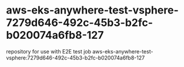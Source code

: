 # aws-eks-anywhere-test-vsphere-7279d646-492c-45b3-b2fc-b020074a6fb8-127
repository for use with E2E test job aws-eks-anywhere-test-vsphere:7279d646-492c-45b3-b2fc-b020074a6fb8-127
